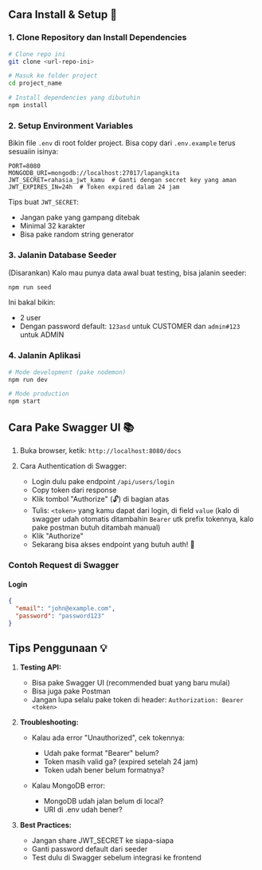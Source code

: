 ## Cara Install & Setup 🔧

### 1. Clone Repository dan Install Dependencies

```bash
# Clone repo ini
git clone <url-repo-ini>

# Masuk ke folder project
cd project_name

# Install dependencies yang dibutuhin
npm install
```

### 2. Setup Environment Variables

Bikin file `.env` di root folder project. Bisa copy dari `.env.example` terus sesuaiin isinya:

```env
PORT=8080
MONGODB_URI=mongodb://localhost:27017/lapangkita
JWT_SECRET=rahasia_jwt_kamu  # Ganti dengan secret key yang aman
JWT_EXPIRES_IN=24h  # Token expired dalam 24 jam
```

Tips buat `JWT_SECRET`:
- Jangan pake yang gampang ditebak
- Minimal 32 karakter
- Bisa pake random string generator

### 3. Jalanin Database Seeder

(Disarankan) Kalo mau punya data awal buat testing, bisa jalanin seeder:

```bash
npm run seed
```

Ini bakal bikin:
- 2 user
- Dengan password default: `123asd` untuk CUSTOMER dan `admin#123` untuk ADMIN

### 4. Jalanin Aplikasi

```bash
# Mode development (pake nodemon)
npm run dev

# Mode production
npm start
```

## Cara Pake Swagger UI 📚

1. Buka browser, ketik: `http://localhost:8080/docs`

2. Cara Authentication di Swagger:
   - Login dulu pake endpoint `/api/users/login`
   - Copy token dari response
   - Klik tombol "Authorize" (🔓) di bagian atas
   - Tulis: `<token>` yang kamu dapat dari login, di field `value` (kalo di swagger udah otomatis ditambahin `Bearer` utk prefix tokennya, kalo pake postman butuh ditambah manual)
   - Klik "Authorize"
   - Sekarang bisa akses endpoint yang butuh auth! 🎉

### Contoh Request di Swagger

#### Login
```json
{
  "email": "john@example.com",
  "password": "password123"
}
```


## Tips Penggunaan 💡

1. **Testing API:**
   - Bisa pake Swagger UI (recommended buat yang baru mulai)
   - Bisa juga pake Postman
   - Jangan lupa selalu pake token di header: `Authorization: Bearer <token>`

2. **Troubleshooting:**
   - Kalau ada error "Unauthorized", cek tokennya:
     - Udah pake format "Bearer" belum?
     - Token masih valid ga? (expired setelah 24 jam)
     - Token udah bener belum formatnya?
   
   - Kalau MongoDB error:
     - MongoDB udah jalan belum di local?
     - URI di .env udah bener?

3. **Best Practices:**
   - Jangan share JWT_SECRET ke siapa-siapa
   - Ganti password default dari seeder
   - Test dulu di Swagger sebelum integrasi ke frontend
